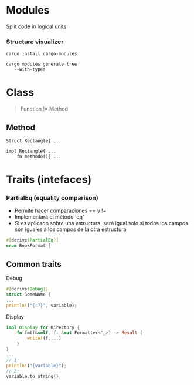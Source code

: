 # Modules
Split code in logical units
 ### Structure visualizer
 ```
 cargo install cargo-modules
 ```
 ```
 cargo modules generate tree
    --with-types
 ```
# Class

> Function != Method

## Method
```
Struct Rectangle{ ...

impl Rectangle{ ...
    fn methodo(){ ...

```

# Traits (intefaces)
### PartialEq (equality comparison)
- Permite hacer comparaciones == y !=
- Implementará el método 'eq'
- Si es aplicado sobre una estructura, será igual solo si todos los campos son iguales a los campos de la otra estructura
```rust
#[derive(PartialEq)]
enum BookFormat {
```
## Common traits

Debug
```rust
#[derive(Debug)]
struct SomeName {
...
println!("{:?}", variable);
```

Display
```rust
impl Display for Directory {
    fn fmt(&self, f: &mut Formatter<'_>) -> Result {
        write!(f,...)
    }
}
...
// 1: 
println!("{variable}");
// 2:
variable.to_string();
```
